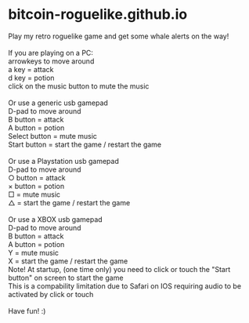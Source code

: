 # bitcoin-roguelike.github.io
Play my retro roguelike game and get some whale alerts on the way!
<br/>
<br/>
If you are playing on a PC:<br/>
  arrowkeys to move around<br/>
  a key = attack<br/>
  d key = potion<br/>
  click on the music button to mute the music<br/>
  <br/>
Or use a generic usb gamepad<br/>
D-pad to move around<br/>
B button = attack<br/>
A button = potion<br/>
Select button = mute music<br/>
Start button = start the game / restart the game<br/>
<br/>
Or use a Playstation usb gamepad<br/>
D-pad to move around<br/>
○ button = attack<br/>
× button = potion<br/>
□ = mute music<br/>
△ = start the game / restart the game<br/>
<br/>
Or use a XBOX usb gamepad<br/>
D-pad to move around<br/>
B button = attack<br/>
A button = potion<br/>
Y = mute music<br/>
X = start the game / restart the game<br/>
Note! At startup, (one time only) you need to click or touch the "Start button" on screen to start the game<br/>
This is a compability limitation due to Safari on IOS requiring audio to be activated by click or touch<br/>
<br/>
Have fun! :)<br/>
